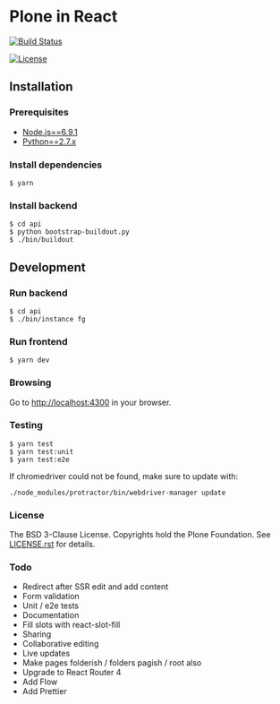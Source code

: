 Plone in React
==============

[![Build Status](https://travis-ci.org/plone/plone-react.svg?branch=master)](https://travis-ci.org/plone/plone-react)

[![License](https://img.shields.io/github/license/plone/plone-react.svg)](https://github.com/plone/plone-react/blob/master/LICENCE.md)

## Installation

### Prerequisites
* [Node.js==6.9.1](https://nodejs.org/)
* [Python==2.7.x](https://python.org/)

### Install dependencies

    $ yarn

### Install backend

    $ cd api
    $ python bootstrap-buildout.py
    $ ./bin/buildout

## Development

### Run backend

    $ cd api
    $ ./bin/instance fg

### Run frontend

    $ yarn dev

### Browsing

Go to [http://localhost:4300](http://localhost:4300) in your browser.

### Testing

    $ yarn test
    $ yarn test:unit
    $ yarn test:e2e

If chromedriver could not be found, make sure to update with:

    ./node_modules/protractor/bin/webdriver-manager update

### License

The BSD 3-Clause License. Copyrights hold the Plone Foundation.
See [LICENSE.rst](LICENSE.rst) for details.

### Todo
* Redirect after SSR edit and add content
* Form validation
* Unit / e2e tests
* Documentation
* Fill slots with react-slot-fill
* Sharing
* Collaborative editing
* Live updates
* Make pages folderish / folders pagish / root also
* Upgrade to React Router 4
* Add Flow
* Add Prettier
